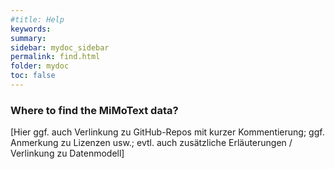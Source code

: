 ```yaml
---
#title: Help
keywords:
summary:
sidebar: mydoc_sidebar
permalink: find.html
folder: mydoc
toc: false
---
```


### **Where to find the MiMoText data?**

[Hier ggf. auch Verlinkung zu GitHub-Repos mit kurzer Kommentierung; ggf. Anmerkung zu Lizenzen usw.; evtl. auch zusätzliche Erläuterungen / Verlinkung zu Datenmodell]
